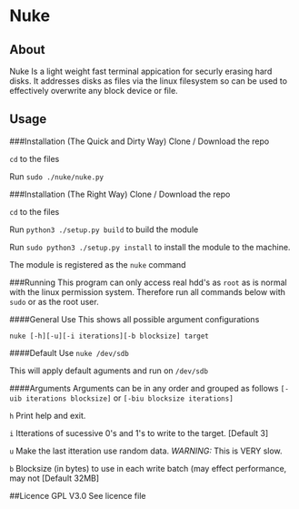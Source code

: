# Nuke
## About
Nuke Is a light weight fast terminal appication for securly erasing hard disks. It addresses disks as files via the linux filesystem so can be used to effectively overwrite any block device or file.
## Usage
###Installation (The Quick and Dirty Way)
Clone / Download the repo

`cd` to the files

Run `sudo ./nuke/nuke.py`

###Installation (The Right Way)
Clone / Download the repo

`cd` to the files

Run `python3 ./setup.py build` to build the module

Run `sudo python3 ./setup.py install` to install the module to the machine.

The module is registered as the `nuke` command

###Running
This program can only access real hdd's as `root` as is normal with the linux permission system. Therefore run all commands below with `sudo` or as the root user.

####General Use
This shows all possible argument configurations

```nuke [-h][-u][-i iterations][-b blocksize] target```

####Default Use
```nuke /dev/sdb```

This will apply default aguments and run on `/dev/sdb`

####Arguments
Arguments can be in any order and grouped as follows `[-uib iterations blocksize]` or `[-biu blocksize iterations]`

`h` Print help and exit.

`i` Itterations of sucessive 0's and 1's to write to the target. \[Default 3\]

`u` Make the last itteration use random data. *WARNING:* This is VERY slow.

`b` Blocksize (in bytes) to use in each write batch (may effect performance, may not \[Default 32MB\]

##Licence
GPL V3.0 See licence file
